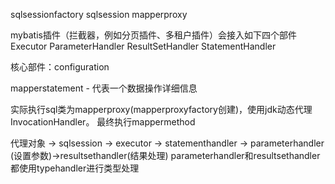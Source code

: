 sqlsessionfactory
sqlsession
mapperproxy


mybatis插件（拦截器，例如分页插件、多租户插件）会接入如下四个部件
Executor
ParameterHandler
ResultSetHandler
StatementHandler

核心部件：configuration

mapperstatement - 代表一个数据操作详细信息

实际执行sql类为mapperproxy(mapperproxyfactory创建)，使用jdk动态代理InvocationHandler。
最终执行mappermethod


代理对象 -> sqlsession -> executor -> statementhandler
-> parameterhandler (设置参数)->resultsethandler(结果处理)
parameterhandler和resultsethandler都使用typehandler进行类型处理